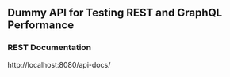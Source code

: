 ## Dummy API for Testing REST and GraphQL Performance

### REST Documentation

http://localhost:8080/api-docs/
